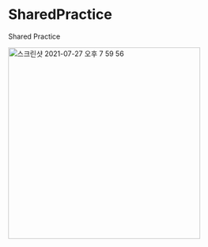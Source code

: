 # SharedPractice
Shared Practice


<img width="388" alt="스크린샷 2021-07-27 오후 7 59 56" src="https://user-images.githubusercontent.com/85157490/127168999-8c85329f-7c45-41bf-894e-cecd5fbc1908.png">

